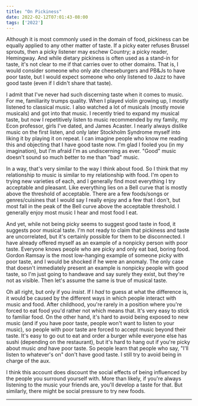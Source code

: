```yaml
---
title: "On Pickiness"
date: 2022-02-12T07:01:43-08:00
tags: ['2022']
---
```


Although it is most commonly used in the domain of food, pickiness can be equally applied to any other matter of taste.
If a picky eater refuses Brussel sprouts, then a picky listener may eschew Country; a picky reader, Hemingway.
And while dietary pickiness is often used as a stand-in for taste, it's not clear to me if that carries over to other domains.
That is, I would consider someone who only ate cheeseburgers and PB&Js to have poor taste, but I would expect someone who only listened to Jazz to have good taste (even if I didn't share that taste).

I admit that I've never had such discerning taste when it comes to music.
For me, familiarity trumps quality.
When I played violin growing up, I mostly listened to classical music.
I also watched a lot of musicals (mostly movie musicals) and got into that music.
I recently tried to expand my musical taste, but now I repetitively listen to music recommended by my family, my Econ professor, girls I've dated, and James Acaster.
I nearly always dislike music on the first listen, and only later Stockholm Syndrome myself into liking it by playing it on repeat.
I can imagine people who know me reading this and objecting that I have good taste now.
I'm glad I fooled you (in my imagination), but I'm afraid I'm as undiscerning as ever.
"Good" music doesn't sound so much better to me than "bad" music.

In a way, that's very similar to the way I think about food.
So I think that my relationship to music is similar to my relationship with food.
I'm open to trying new varieties of each, and I generally find most everything I try acceptable and pleasant.
Like everything lies on a Bell curve that is mostly above the threshold of acceptable.
There are a few foods/songs or genres/cuisines that I would say I really enjoy and a few that I don't, but most fall in the peak of the Bell curve above the acceptable threshold.
I generally enjoy most music I hear and most food I eat.

And yet, while not being picky seems to suggest good taste in food, it suggests poor musical taste.
I'm not ready to claim that pickiness and taste are uncorrelated, but it's certainly possible for them to be disconnected.
I have already offered myself as an example of a nonpicky person with poor taste.
Everyone knows people who are picky and only eat bad, boring food.
Gordon Ramsay is the most low-hanging example of someone picky with poor taste, and I would be shocked if he were an anomaly.
The only case that doesn't immediately present an example is nonpicky people with good taste, so I'm just going to handwave and say surely they exist, but they're not as visible.
Then let's assume the same is true of musical taste.

Oh all right, but only if you *insist*.
If I *had* to guess at what the difference is, it would be caused by the different ways in which people interact with music and food.
After childhood, you're rarely in a position where you're forced to eat food you'd rather not which means that.
It's very easy to stick to familiar food.
On the other hand, it's hard to avoid being exposed to new music (and if you have poor taste, people won't want to listen to your music), so people with poor taste are forced to accept music beyond their taste.
It's easy to go out to eat and order a burger while everyone else has sushi (depending on the restaurant), but it's hard to hang out if you're picky about music *and* have poor taste.
So people learn that people who say, "I'll listen to whatever's on" don't have good taste.
I still try to avoid being in charge of the aux.

I think this account does discount the social effects of being influenced by the people you surround yourself with.
More than likely, if you're always listening to the music your friends are, you'll develop a taste for that.
But similarly, there might be social pressure to try new foods.

---
